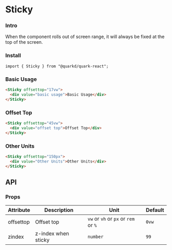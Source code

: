 # Sticky

### Intro

When the component rolls out of screen range, it will always be fixed at the top of the screen.

### Install

```tsx
import { Sticky } from "@quarkd/quark-react";
```

### Basic Usage

```html
<Sticky offsettop="17vw">
  <div value="basic usage">Basic Usage</div>
</Sticky>
```

### Offset Top

```html
<Sticky offsettop="45vw">
  <div value="offset top">Offset Top</div>
</Sticky>
```

### Other Units

```html
<Sticky offsettop="150px">
  <div value="Other Units">Other Units</div>
</Sticky>
```

## API

### Props

| Attribute | Description         | Unit                                 | Default |
| --------- | ------------------- | ------------------------------------ | ------- |
| offsettop | Offset top          | `vw` or `vh` or `px` or `rem` or `%` | `0vw`   |
| zindex    | z-index when sticky | `number`                             | `99`    |

